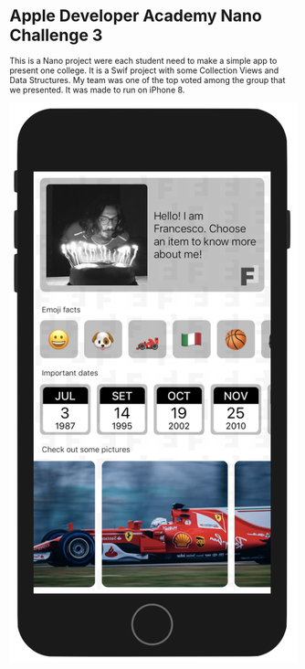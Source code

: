 # Apple Developer Academy Nano Challenge 3

This is a Nano project were each student need to make a simple app to present one college. It is a Swif project with some Collection Views and Data Structures. My team was one of the top voted among the group that we presented. It was made to run on iPhone 8. 

![Example](https://github.com/ricardovdf/RicaNano3/blob/master/Screen%20Shot%202018-04-20%20at%2010.41.01.png)
